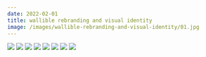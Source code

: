 ```yaml
---
date: 2022-02-01
title: wallible rebranding and visual identity
image: /images/wallible-rebranding-and-visual-identity/01.jpg
---
```


![](/images/wallible-rebranding-and-visual-identity/01.jpg)
![](/images/wallible-rebranding-and-visual-identity/02.jpg)
![](/images/wallible-rebranding-and-visual-identity/03.jpg)
![](/images/wallible-rebranding-and-visual-identity/04.jpg)
![](/images/wallible-rebranding-and-visual-identity/05.jpg)
![](/images/wallible-rebranding-and-visual-identity/06.jpg)
![](/images/wallible-rebranding-and-visual-identity/07.jpg)
![](/images/wallible-rebranding-and-visual-identity/08.jpg)